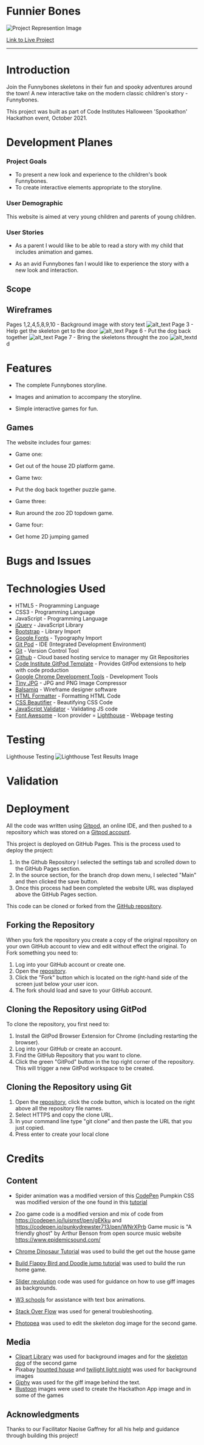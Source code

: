 # Funnier Bones
![Project Represention Image](assets/img/funnier_bones_representation.png)

[Link to Live Project](https://nlenno1.github.io/funnier_bones/)

***
# Introduction
Join the Funnybones skeletons in their fun and spooky adventures around the town!
A new interactive take on the modern classic children's story - Funnybones.

This project was built as part of Code Institutes Halloween 'Spookathon' Hackathon event, October 2021.
# Development Planes

### Project Goals
* To present a new look and experience to the children's book Funnybones.
* To create interactive elements appropriate to the storyline.
### User Demographic
This website is aimed at very young children and parents of young children.
### User Stories
* As a parent I would like to be able to read a story with my child that includes animation and games.

* As an avid Funnybones fan I would like to experience the story with a new look and interaction. 
## Scope 

## **Wireframes**

Pages 1,2,4,5,8,9,10 - Background image with story text
![alt_text](assets/wireframes/wireframe-1.png "image_tooltip")
Page 3 - Help get the skeleton get to the door
![alt_text](assets/wireframes/wireframe-2.png "image_tooltip")
Page 6 - Put the dog back together
![alt_text](assets/wireframes/wireframe-3.png "image_tooltip")
Page 7 - Bring the skeletons throught the zoo
![alt_text](assets/wireframes/wireframe-4.png "image_tooltip")d
d

# Features
* The complete Funnybones storyline.

* Images and animation to accompany the storyline.

* Simple interactive games for fun.

## Games
The website includes four games:

* Game one:
* Get out of the house 2D platform game.

* Game two:
* Put the dog back together puzzle game.

* Game three:
* Run around the zoo 2D topdown game.

* Game four:
* Get home 2D jumping gamed

# Bugs and Issues

# Technologies Used

- HTML5 - Programming Language
- CSS3 - Programming Language
- JavaScript - Programming Language
- [jQuery](https://jquery.com/) - JavaScript Library
- [Bootstrap](https://getbootstrap.com/) - Library Import
- [Google Fonts](https://fonts.google.com/) - Typography Import
- [Git Pod](https://gitpod.io/) - IDE (Integrated Development Environment)
- [Git](https://git-scm.com/) - Version Control Tool
- [Github](https://github.com/) - Cloud based hosting service to manager my Git Repositories
- [Code Institute GitPod Template](https://github.com/Code-Institute-Org/gitpod-full-template) - Provides GitPod extensions to help with code production
- [Google Chrome Development Tools](https://developer.chrome.com/docs/devtools/) - Development Tools
- [Tiny JPG](https://tinyjpg.com/) - JPG and PNG Image Compressor
- [Balsamiq](https://www.https://balsamiq.com//) - Wireframe designer software
- [HTML Formatter](https://www.freeformatter.com/html-formatter.html#ad-output) - Formatting HTML Code
- [CSS Beautifier](https://www.freeformatter.com/css-beautifier.html) - Beautifying CSS Code
- [JavaScript Validator](https://beautifytools.com/javascript-validator.php) - Validating JS code
- [Font Awesome](https://fontawesome.com/) - Icon provider
= [Lighthouse](https://developers.google.com/web/tools/lighthouse) - Webpage testing

# Testing

Lighthouse Testing
![Lighthouse Test Results Image](assets/img/funnier_bones_lighthouse_testing.jpg)


# Validation


# Deployment

All the code was written using [Gitpod](https://www.gitpod.io/), an online IDE, and then pushed to a repository which was stored on a [Gitpod account](https://github.com/nlenno1/).

This project is deployed on GitHub Pages. 
This is the process used to deploy the project:

1. In the Github Repository I selected the settings tab and scrolled down to the GitHub Pages section.
2. In the source section, for the branch drop down menu, I selected "Main" and then clicked the save button.
3. Once this process had been completed the website URL was displayed above the GitHub Pages section.

This code can be cloned or forked from the [GitHub repository](https://github.com/nlenno1/funnier_bones).

## Forking the Repository
When you fork the repository you create a copy of the original repository on your own GitHub account to view and edit without effect the original.
To Fork something you need to:

1. Log into your GitHub account or create one.
2. Open the [repository](https://github.com/nlenno1/funnier-bones).
3. Click the "Fork" button which is located on the right-hand side of the screen just below your user icon.
4. The fork should load and save to your GitHub account.

## Cloning the Repository using GitPod
To clone the repository, you first need to:

1. Install the GitPod Browser Extension for Chrome (including restarting the browser).
2. Log into your GitHub or create an account.
3. Find the GitHub Repository that you want to clone.
4. Click the green "GitPod" button in the top right corner of the repository. This will trigger a new GitPod workspace to be created.

## Cloning the Repository using Git

1. Open the [repository](https://github.com/nlenno1/funnier-bones), click the  code button, which is located on the right above all the repository file names.
2. Select HTTPS and copy the clone URL.
3. In your command line type "git clone" and then paste the URL that you just copied.
4. Press enter to create your local clone


# Credits

## Content

* Spider animation was a modified version of this [CodePen](https://codepen.io/SofiaSergio/pen/geGqBa)
Pumpkin CSS was modified version of the one found in this [tutorial](https://thecodeplayer.com/walkthrough/pure-css-pumpkin)


* Zoo game code is a modified version and mix of code from https://codepen.io/luismsf/pen/gEKku and https://codepen.io/punkydrewster713/pen/WNrXPrb
Game music is "A friendly ghost" by Arthur Benson from open source music website https://www.epidemicsound.com/

* [Chrome Dinosaur Tutorial](https://www.youtube.com/watch?v=i7nIutSLvdU&ab_channel=Keepcoding) was used to build the get out the house game
* [Build Flappy Bird and Doodle jump tutorial](https://www.youtube.com/watch?v=8xPsg6yv7TU&ab_channel=freeCodeCamp.org) was used to build the run home game.

* [Slider revolution](https://www.sliderrevolution.com/resources/css-text-animation/) code was used for guidance on how to use giff images as backgrounds. 
* [W3 schools](https://www.w3schools.com/) for assistance with text box animations.
* [Stack Over Flow](https://stackoverflow.com/) was used for general troubleshooting.
* [Photopea](https://www.photopea.com/) was used to edit the skeleton dog image for the second game.

## Media 

* [Clipart Library](http://clipart-library.com/) was used for background images and for the [skeleton dog](http://clipart-library.com/clipart/n740427.htm) of the second game
* Pixabay [hounted house](https://pixabay.com/illustrations/halloween-haunted-house-horror-836849/) and [twilight light night](https://pixabay.com/vectors/landscape-twilight-light-night-1844231/) was used for background images
* [Giphy](https://giphy.com/gifs/lightning-strike-CKlafeh1NAxz35KTq4) was used for the giff image behind the text.
* [Illustoon](https://illustoon.com/) images were used to create the Hackathon App image and in some of the games

## Acknowledgments

Thanks to our Facilitator Naoise Gaffney for all his help and guidance through building this project!

